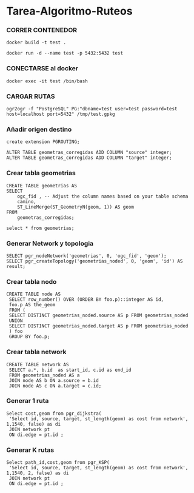 # Tarea-Algoritmo-Ruteos

### CORRER CONTENEDOR
```
docker build -t test .
```
```
docker run -d --name test -p 5432:5432 test 
```

### CONECTARSE al docker

```
docker exec -it test /bin/bash
```

### CARGAR RUTAS

```
ogr2ogr -f "PostgreSQL" PG:"dbname=test user=test password=test host=localhost port=5432" /tmp/test.gpkg
```

### Añadir origen destino
```
create extension PGROUTING;
```
```
ALTER TABLE geometras_corregidas ADD COLUMN "source" integer;
ALTER TABLE geometras_corregidas ADD COLUMN "target" integer;

```

### Crear tabla geometrias

```
CREATE TABLE geometrias AS
SELECT
    ogc_fid , -- Adjust the column names based on your table schema
    camino,
    ST_LineMerge(ST_GeometryN(geom, 1)) AS geom
FROM
    geometras_corregidas;
    
select * from geometrias;
```

### Generar Network y topologia

```
SELECT pgr_nodeNetwork('geometrias', 0, 'ogc_fid', 'geom');
SELECT pgr_createTopology('geometrias_noded', 0, 'geom', 'id') AS result;
```

### Crear tabla nodo
```
CREATE TABLE node AS
 SELECT row_number() OVER (ORDER BY foo.p)::integer AS id,
 foo.p AS the_geom
 FROM (
 SELECT DISTINCT geometrias_noded.source AS p FROM geometrias_noded
 UNION
 SELECT DISTINCT geometrias_noded.target AS p FROM geometrias_noded
 ) foo
 GROUP BY foo.p;
```

### Crear tabla network
```
CREATE TABLE network AS
 SELECT a.*, b.id  as start_id, c.id as end_id
 FROM geometrias_noded AS a
 JOIN node AS b ON a.source = b.id
 JOIN node AS c ON a.target = c.id;
```

### Generar 1 ruta
```
Select cost,geom from pgr_dijkstra(
 'Select id, source, target, st_length(geom) as cost from network', 1,1540, false) as di
 JOIN network pt
 ON di.edge = pt.id ;
```

### Generar K rutas
```
Select path_id,cost,geom from pgr_KSP(
 'Select id, source, target, st_length(geom) as cost from network', 1,1540, 2, false) as di
 JOIN network pt
 ON di.edge = pt.id ;
```
